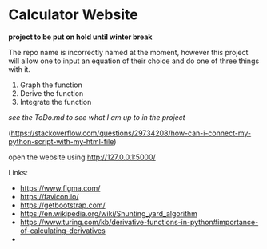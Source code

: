 # Calculator Website

**project to be put on hold until winter break**

The repo name is incorrectly named at the moment, however this project will allow one to input an equation of their choice and do one of three things with it.

1. Graph the function 
2. Derive the function
3. Integrate the function

_see the ToDo.md to see what I am up to in the project_

(https://stackoverflow.com/questions/29734208/how-can-i-connect-my-python-script-with-my-html-file)

open the website using http://127.0.0.1:5000/

Links:
- https://www.figma.com/
- https://favicon.io/
- https://getbootstrap.com/
- https://en.wikipedia.org/wiki/Shunting_yard_algorithm
- https://www.turing.com/kb/derivative-functions-in-python#importance-of-calculating-derivatives
- 
